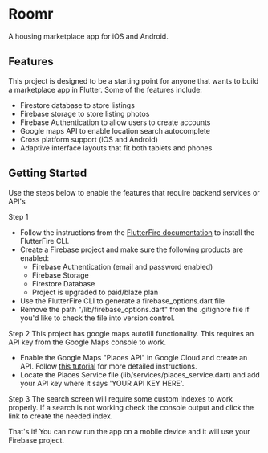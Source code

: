 # Roomr

A housing marketplace app for iOS and Android.

## Features
This project is designed to be a starting point for anyone that wants to build a marketplace app in Flutter.
Some of the features include:
- Firestore database to store listings
- Firebase storage to store listing photos
- Firebase Authentication to allow users to create accounts
- Google maps API to enable location search autocomplete
- Cross platform support (iOS and Android)
- Adaptive interface layouts that fit both tablets and phones

## Getting Started

Use the steps below to enable the features that require backend services or API's

Step 1
- Follow the instructions from the [FlutterFire documentation](https://firebase.flutter.dev/docs/cli/) to install the FlutterFire CLI.
- Create a Firebase project and make sure the following products are enabled:
    - Firebase Authentication (email and password enabled)
    - Firebase Storage
    - Firestore Database
    - Project is upgraded to paid/blaze plan
- Use the FlutterFire CLI to generate a firebase_options.dart file
- Remove the path "/lib/firebase_options.dart" from the .gitignore file if you'd like to check the file into version control.

Step 2
This project has google maps autofill functionality. This requires an API key from the Google Maps console to work.
- Enable the Google Maps "Places API" in Google Cloud and create an API. Follow [this tutorial](https://medium.com/comerge/location-search-autocomplete-in-flutter-84f155d44721) for more detailed instructions.
- Locate the Places Service file (lib/services/places_service.dart) and add your API key where it says 'YOUR API KEY HERE'.

Step 3
The search screen will require some custom indexes to work properly.
If a search is not working check the console output and click the link to create the needed index.

That's it! You can now run the app on a mobile device and it will use your Firebase project.
